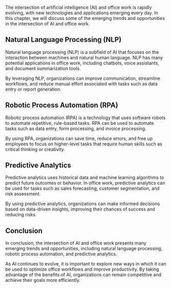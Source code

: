 
The intersection of artificial intelligence (AI) and office work is rapidly evolving, with new technologies and applications emerging every day. In this chapter, we will discuss some of the emerging trends and opportunities in the intersection of AI and office work.

Natural Language Processing (NLP)
---------------------------------

Natural language processing (NLP) is a subfield of AI that focuses on the interaction between machines and natural human language. NLP has many potential applications in office work, including chatbots, voice assistants, and document summarization tools.

By leveraging NLP, organizations can improve communication, streamline workflows, and reduce manual effort associated with tasks such as data entry or report generation.

Robotic Process Automation (RPA)
--------------------------------

Robotic process automation (RPA) is a technology that uses software robots to automate repetitive, rule-based tasks. RPA can be used to automate tasks such as data entry, form processing, and invoice processing.

By using RPA, organizations can save time, reduce errors, and free up employees to focus on higher-level tasks that require human skills such as critical thinking or creativity.

Predictive Analytics
--------------------

Predictive analytics uses historical data and machine learning algorithms to predict future outcomes or behavior. In office work, predictive analytics can be used for tasks such as sales forecasting, customer segmentation, and risk assessment.

By using predictive analytics, organizations can make informed decisions based on data-driven insights, improving their chances of success and reducing risks.

Conclusion
----------

In conclusion, the intersection of AI and office work presents many emerging trends and opportunities, including natural language processing, robotic process automation, and predictive analytics.

As AI continues to evolve, it is important to explore new ways in which it can be used to optimize office workflows and improve productivity. By taking advantage of the benefits of AI, organizations can remain competitive and achieve their goals more efficiently.
